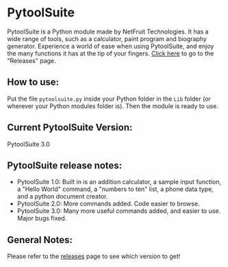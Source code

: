 # PytoolSuite

PytoolSuite is a Python module made by NetFruit Technologies. It has a wide range of tools, such as a calculator, paint program and biography generator. Experience a world of ease when using PytoolSuite, and enjoy the many functions it has at the tip of your fingers.
[Click here](https://github.com/SmashedFrenzy16/pytoolsuite/releases) to go to the "Releases" page.

## How to use:

Put the file `pytoolsuite.py` inside your Python folder in the `Lib` folder (or wherever your Python modules folder is). Then the module is ready to use.

## Current PytoolSuite Version:

PytoolSuite 3.0

## PytoolSuite release notes:

- PytoolSuite 1.0: Built in is an addition calculator, a sample input function, a "Hello World" command, a "numbers to ten" list, a phone data type, and a python document creator.
- PytoolSuite 2.0: More commands added. Code easier to browse.
- PytoolSuite 3.0: Many more useful commands added, and easier to use. Major bugs fixed.

## General Notes:

Please refer to the [releases](https://github.com/SmashedFrenzy16/pytoolsuite/releases) page to see which version to get!
